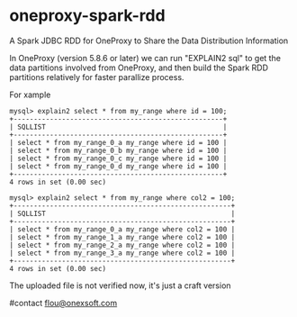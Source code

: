 # oneproxy-spark-rdd
A Spark JDBC RDD for OneProxy to Share the Data Distribution Information

In OneProxy (version 5.8.6 or later) we can run "EXPLAIN2 sql" to get the data partitions involved from OneProxy, and then build the Spark RDD partitions relatively for faster parallize process.

For xample

    mysql> explain2 select * from my_range where id = 100;
    +----------------------------------------------------+
    | SQLLIST                                            |
    +----------------------------------------------------+
    | select * from my_range_0_a my_range where id = 100 |
    | select * from my_range_0_b my_range where id = 100 |
    | select * from my_range_0_c my_range where id = 100 |
    | select * from my_range_0_d my_range where id = 100 |
    +----------------------------------------------------+
    4 rows in set (0.00 sec)

    mysql> explain2 select * from my_range where col2 = 100;
    +------------------------------------------------------+
    | SQLLIST                                              |
    +------------------------------------------------------+
    | select * from my_range_0_a my_range where col2 = 100 |
    | select * from my_range_1_a my_range where col2 = 100 |
    | select * from my_range_2_a my_range where col2 = 100 |
    | select * from my_range_3_a my_range where col2 = 100 |
    +------------------------------------------------------+
    4 rows in set (0.00 sec)
    
  The uploaded file is not verified now, it's just a craft version

#contact
flou@onexsoft.com
